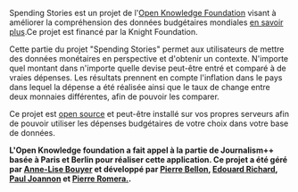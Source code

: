 Spending Stories est un projet de l'[Open Knowledge Foundation](http://fr.okfn.org/‎) visant à améliorer la compréhension des données budgétaires mondiales [en savoir plus](http://blog.okfn.org/category/okf-projects/spending-stories/).Ce projet est financé par la Knight Foundation.

Cette partie du projet "Spending Stories" permet aux utilisateurs de mettre des données monétaires en perspective et d'obtenir un contexte. N'importe quel montant dans n'importe quelle devise peut-être entré et comparé à de vraies dépenses.
Les résultats prennent en compte l'inflation dans le pays dans lequel la dépense a été réalisée ainsi que le taux de change entre deux monnaies différentes, afin de pouvoir les comparer.

Ce projet est [open source](https://github.com/jplusplus/okf-spending-stories) et peut-être installé sur vos propres serveurs afin de pouvoir utiliser les dépenses budgétaires de votre choix dans votre base de données.

**L'Open Knowledge foundation a fait appel à la partie de Journalism++ basée à Paris et Berlin pour réaliser cette application.
Ce projet a été géré par [Anne-Lise Bouyer](twitter.com/annelisebouyer) et développé par [Pierre Bellon](twitter.com/toutenrab), [Edouard Richard](twitter.com/vied12), [Paul Joannon](twitter.com/paulloz) et [Pierre Romera.](twitter.com/pirhoo).**
